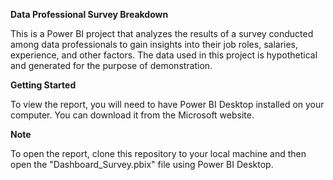 **Data Professional Survey Breakdown**

This is a Power BI project that analyzes the results of a survey conducted among data professionals 
to gain insights into their job roles, salaries, experience, and other factors. 
The data used in this project is hypothetical and generated for the purpose of demonstration.

**Getting Started**

To view the report, you will need to have Power BI Desktop installed on your computer. 
You can download it from the Microsoft website.

**Note**

To open the report, clone this repository to your local machine and 
then open the "Dashboard_Survey.pbix" file using Power BI Desktop.

